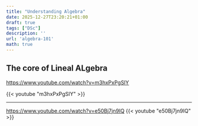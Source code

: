 ```yaml
---
title: "Understanding Algebra"
date: 2025-12-27T23:20:21+01:00
draft: true
tags: ["DSc"]
description: ''
url: 'algebra-101'
math: true
---
```


## The core of Lineal ALgebra

https://www.youtube.com/watch?v=m3hxPxPgSIY

{{< youtube "m3hxPxPgSIY" >}}


---

https://www.youtube.com/watch?v=e50Bj7jn9IQ
{{< youtube "e50Bj7jn9IQ" >}}
